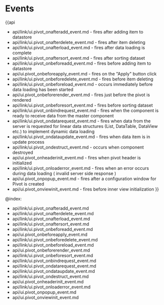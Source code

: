 Events
=======

{{api
- api/link/ui.pivot_onafteradd_event.md - fires after adding item to datastore
- api/link/ui.pivot_onafterdelete_event.md - fires after item deleting
- api/link/ui.pivot_onafterload_event.md - fires after data loading is complete
- api/link/ui.pivot_onaftersort_event.md - fires after sorting dataset
- api/link/ui.pivot_onbeforeadd_event.md - fires before adding item to datastore
- api/ui.pivot_onbeforeapply_event.md - fires on the "Apply" button click
- api/link/ui.pivot_onbeforedelete_event.md - fires before item deleting
- api/link/ui.pivot_onbeforeload_event.md - occurs immediately before data loading has been started
- api/ui.pivot_onbeforerender_event.md - fires just before the pivot is rendered
- api/link/ui.pivot_onbeforesort_event.md - fires before sorting dataset
- api/link/ui.pivot_onbindrequest_event.md - fires when the component is ready to receive data from the master component
- api/link/ui.pivot_ondatarequest_event.md - fires when data from the server is requested for linear data structures (List, DataTable, DataView etc.) to implement dynamic data loading
- api/link/ui.pivot_ondataupdate_event.md - fires when data item is in update process
- api/link/ui.pivot_ondestruct_event.md - occurs when component destroyed
- api/ui.pivot_onheaderinit_event.md - fires when pivot header is initialized
- api/link/ui.pivot_onloaderror_event.md - fires when an error occurs during data loading ( invalid server side response )
- api/ui.pivot_onpopup_event.md - fires after a configuration window for Pivot is created
- api/ui.pivot_onviewinit_event.md - fires before inner view initialization
}}

@index:
- api/link/ui.pivot_onafteradd_event.md
- api/link/ui.pivot_onafterdelete_event.md
- api/link/ui.pivot_onafterload_event.md
- api/link/ui.pivot_onaftersort_event.md
- api/link/ui.pivot_onbeforeadd_event.md
- api/ui.pivot_onbeforeapply_event.md
- api/link/ui.pivot_onbeforedelete_event.md
- api/link/ui.pivot_onbeforeload_event.md
- api/ui.pivot_onbeforerender_event.md
- api/link/ui.pivot_onbeforesort_event.md
- api/link/ui.pivot_onbindrequest_event.md
- api/link/ui.pivot_ondatarequest_event.md
- api/link/ui.pivot_ondataupdate_event.md
- api/link/ui.pivot_ondestruct_event.md
- api/ui.pivot_onheaderinit_event.md
- api/link/ui.pivot_onloaderror_event.md
- api/ui.pivot_onpopup_event.md
- api/ui.pivot_onviewinit_event.md



